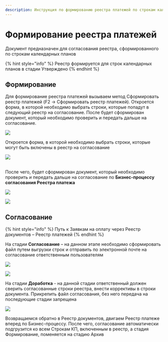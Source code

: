 ```yaml
---
description: Инструкция по формированию реестра платежей по строкам календарных планов
---
```


# Формирование реестра платежей

Документ предназначен для согласования реестра, сформированного по строкам календарных планов

{% hint style="info" %}
Реестр формируется для строк календарных планов в стадии Утверждено
{% endhint %}

## Формирование

Для формирование реестра платежей вызываем метод Сформировать реестр платежей (F2 -> Сформировать реестр платежей). Откроется форма, в которой необходимо выбрать строки, которые попадут в следующий реестр на согласование. После будет сформирован документ, который необходимо проверить и передать дальше на согласование.

![](<../../.gitbook/assets/image (1000).png>)

Откроется форма, в которой необходимо выбрать строки, которые могут быть включены в реестр на согласование

![](<../../.gitbook/assets/image (824).png>)

\
После чего, будет сформирован документ, который необходимо проверить и передать дальше на согласование по **Бизнес-процессу согласования Реестра платежа**

![](<../../.gitbook/assets/image (939).png>)

![](<../../.gitbook/assets/image (901).png>)

## **Согласование**

{% hint style="info" %}
Путь к Заявкам на оплату через Реестр документов – Реестр платежей
{% endhint %}

На стадии **Согласование** – на данном этапе необходимо сформировать файл путем выгрузки строк и отправить по электронной почте на согласование ответственным пользователям

![](<../../.gitbook/assets/image (356).png>)

![](<../../.gitbook/assets/image (350).png>)

На стадии **Доработка** - на данной стадии ответственный должен сверить согласованные строки реестра, внести коррективы в строки документа. Прикрепить файл согласования, без него передача на последующие стадии запрещена

![](<../../.gitbook/assets/image (941).png>)

Возвращаемся обратно в Реестр документов, двигаем Реестр платеже вперед по Бизнес-процессу. После чего, согласование автоматически подгрузится ко всем Строкам КП, включенным в реестр, а стадия Формирование, поменяется на стадию Архив
